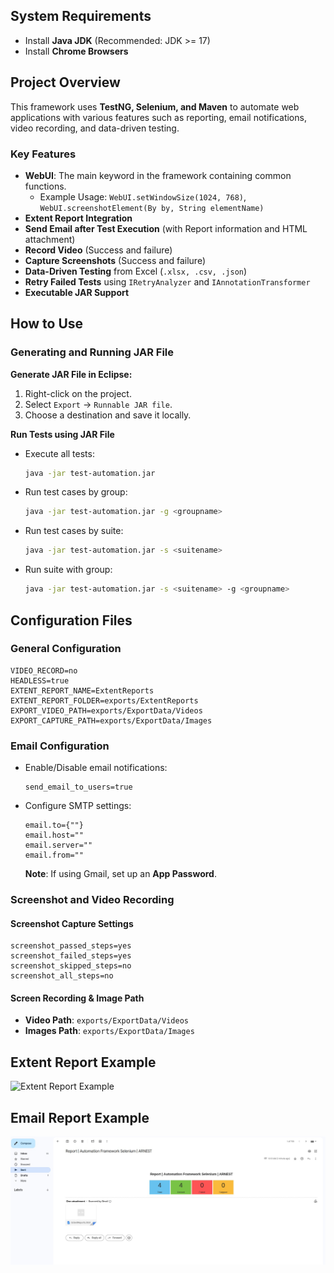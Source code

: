 

## System Requirements

- Install **Java JDK** (Recommended: JDK >= 17)
- Install **Chrome Browsers**

## Project Overview

This framework uses **TestNG, Selenium, and Maven** to automate web applications with various features such as
reporting, email notifications, video recording, and data-driven testing.

### **Key Features**

- **WebUI**: The main keyword in the framework containing common functions.
    - Example Usage: `WebUI.setWindowSize(1024, 768)`, `WebUI.screenshotElement(By by, String elementName)`
- **Extent Report Integration**
- **Send Email after Test Execution** (with Report information and HTML attachment)
- **Record Video** (Success and failure)
- **Capture Screenshots** (Success and failure)
- **Data-Driven Testing** from Excel (`.xlsx, .csv, .json`)
- **Retry Failed Tests** using `IRetryAnalyzer` and `IAnnotationTransformer`
- **Executable JAR Support**

## How to Use

### **Generating and Running JAR File**

**Generate JAR File in Eclipse:**

1. Right-click on the project.
2. Select `Export` → `Runnable JAR file`.
3. Choose a destination and save it locally.

**Run Tests using JAR File**

- Execute all tests:
  ```sh
  java -jar test-automation.jar
  ```
- Run test cases by group:
  ```sh
  java -jar test-automation.jar -g <groupname>
  ```
- Run test cases by suite:
  ```sh
  java -jar test-automation.jar -s <suitename>
  ```
- Run suite with group:
  ```sh
  java -jar test-automation.jar -s <suitename> -g <groupname>
  ```

## Configuration Files

### **General Configuration**

```properties
VIDEO_RECORD=no
HEADLESS=true
EXTENT_REPORT_NAME=ExtentReports
EXTENT_REPORT_FOLDER=exports/ExtentReports
EXPORT_VIDEO_PATH=exports/ExportData/Videos
EXPORT_CAPTURE_PATH=exports/ExportData/Images
```

### **Email Configuration**

- Enable/Disable email notifications:
  ```properties
  send_email_to_users=true
  ```
- Configure SMTP settings:
  ```properties
  email.to={""}
  email.host=""
  email.server=""
  email.from=""
  ```
  **Note**: If using Gmail, set up an **App Password**.

### **Screenshot and Video Recording**

#### **Screenshot Capture Settings**

```properties
screenshot_passed_steps=yes
screenshot_failed_steps=yes
screenshot_skipped_steps=no
screenshot_all_steps=no
```

#### **Screen Recording & Image Path**

- **Video Path**: `exports/ExportData/Videos`
- **Images Path**: `exports/ExportData/Images`

## Extent Report Example

![Extent Report Example](https://user-images.githubusercontent.com/87883620/161657754-c29b1ee9-f2fb-44b3-bee0-9f425a7cab6f.png)

## Email Report Example

![Email Report Example](Assets/Images/mailSample.jpg)







